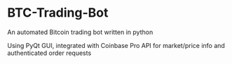 # BTC-Trading-Bot
An automated Bitcoin trading bot written in python

Using PyQt GUI, integrated with Coinbase Pro API for market/price info and authenticated order requests
